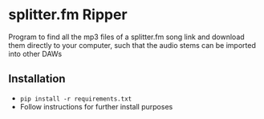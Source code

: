 # splitter.fm Ripper
Program to find all the mp3 files of a splitter.fm song link and download them directly to your computer, such that the audio stems can be imported into other DAWs

## Installation
- ```pip install -r requirements.txt```
- Follow instructions for further install purposes
